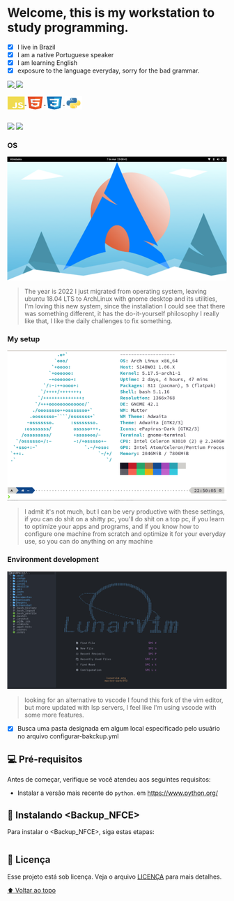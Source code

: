 # Welcome, this is my workstation to study programming.
- [x] I live in Brazil 
- [X] I am a native Portuguese speaker
- [x] I am learning English
- [x] exposure to the language everyday, sorry for the bad grammar.
 
 <div>
  <a href="https://github.com/leandroSJ">
  <img height="180em" src="https://github-readme-stats.vercel.app/api?username=leandroSJ&show_icons=true&theme=dracula&include_all_commits=true&count_private=true"/>
  <img height="180em" src="https://github-readme-stats.vercel.app/api/top-langs/?username=leandroSJ&layout=compact&langs_count=7&theme=dracula"/>
</div>
<div style="display: inline_block"><br>
  <img align="center" alt="Leandro_skils-Js" height="30" width="40" src="https://raw.githubusercontent.com/devicons/devicon/master/icons/javascript/javascript-plain.svg">
  <img align="center" alt="Leandro_skils-HTML" height="30" width="40" src="https://raw.githubusercontent.com/devicons/devicon/master/icons/html5/html5-original.svg">
  <img align="center" alt="Leandro_skils-CSS" height="30" width="40" src="https://raw.githubusercontent.com/devicons/devicon/master/icons/css3/css3-original.svg">
  <img align="center" alt="Leandro_skils-Python" height="30" width="40" src="https://raw.githubusercontent.com/devicons/devicon/master/icons/python/python-original.svg">  
</div>
  
  ##
 
<div>   
  <a href="https://www.instagram.com/leandro_sjesus/" target="_blank"><img src="https://img.shields.io/badge/-Instagram-%23E4405F?style=for-the-badge&logo=instagram&logoColor=white" target="_blank"></a>
  <a href = "mailto:leandro.dejesus@outlook.com.br"><img src="https://img.shields.io/badge/-Gmail-%23333?style=for-the-badge&logo=gmail&logoColor=white" target="_blank"></a>
 
</div>

 ### OS

<!---Esses são exemplos. Veja https://shields.io para outras pessoas ou para personalizar este conjunto de escudos. Você pode querer incluir dependências, status do projeto e informações de licença aqui--->
 
<img src="https://raw.githubusercontent.com/leandroSJ/leandroSJ/main/os-home.png" alt="home-os">

> The year is 2022 I just migrated from operating system, leaving ubuntu 18.04 LTS to ArchLinux with gnome desktop and its utilities, I'm loving this new system, since the installation I could see that there was something different, it has the do-it-yourself philosophy I really like that, I like the daily challenges to fix something.

### My setup
 
 <img src="https://raw.githubusercontent.com/leandroSJ/leandroSJ/main/specific-2.png" alt="home-os">

 > I admit it's not much, but I can be very productive with these settings, if you can do shit on a shitty pc, you'll do shit on a top pc, if you learn to optimize your apps and programs, and if you know how to configure one machine from scratch and optimize it for your everyday use, so you can do anything on any machine
 
 
 ### Environment development
 
 <img src="https://raw.githubusercontent.com/leandroSJ/leandroSJ/main/lunar_vim-1.png" alt="lunar vim editor">
 
 > looking for an alternative to vscode I found this fork of the vim editor, but more updated with lsp servers, I feel like I'm using vscode with some more features.
 
- [x] Busca uma pasta designada em algum local especificado pelo usuário  no arquivo configurar-bakckup.yml


## 💻 Pré-requisitos

Antes de começar, verifique se você atendeu aos seguintes requisitos:
<!---Estes são apenas requisitos de exemplo. Adicionar, duplicar ou remover conforme necessário--->
* Instalar a versão mais recente do `python`. em https://www.python.org/

## 🚀 Instalando <Backup_NFCE>

Para instalar o <Backup_NFCE>, siga estas etapas:

```

```
## 📝 Licença

Esse projeto está sob licença. Veja o arquivo [LICENÇA](LICENSE.md) para mais detalhes.

[⬆ Voltar ao topo](#nome-do-projeto)<br>
